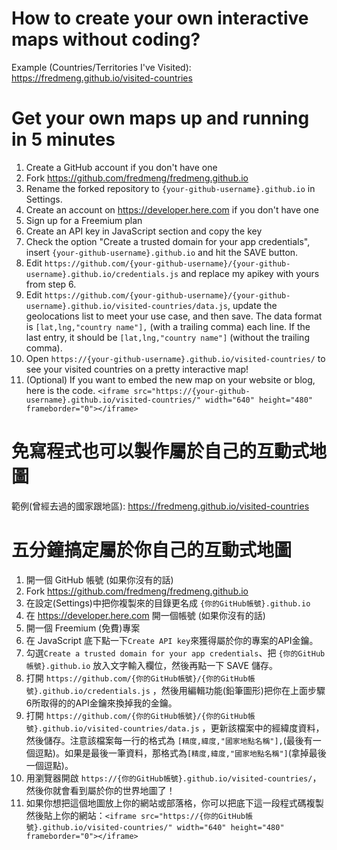 # How to create your own interactive maps without coding?

Example (Countries/Territories I've Visited): https://fredmeng.github.io/visited-countries<br>

# Get your own maps up and running in 5 minutes
1. Create a GitHub account if you don't have one
2. Fork https://github.com/fredmeng/fredmeng.github.io
3. Rename the forked repository to `{your-github-username}.github.io` in Settings.
4. Create an account on https://developer.here.com if you don't have one
5. Sign up for a Freemium plan
6. Create an API key in JavaScript section and copy the key
7. Check the option "Create a trusted domain for your app credentials", insert `{your-github-username}.github.io` and hit the SAVE button.
8. Edit `https://github.com/{your-github-username}/{your-github-username}.github.io/credentials.js`
and replace my apikey with yours from step 6.
9. Edit `https://github.com/{your-github-username}/{your-github-username}.github.io/visited-countries/data.js`, update the geolocations list to meet your use case, and then save. The data format is `[lat,lng,"country name"],` (with a trailing comma) each line. If the last entry, it should be `[lat,lng,"country name"]` (without the trailing comma).
10. Open `https://{your-github-username}.github.io/visited-countries/` to see your visited countries on a pretty interactive map!
11. (Optional) If you want to embed the new map on your website or blog, here is the code. `<iframe src="https://{your-github-username}.github.io/visited-countries/" width="640" height="480" frameborder="0"></iframe>`

# 免寫程式也可以製作屬於自己的互動式地圖

範例(曾經去過的國家跟地區): https://fredmeng.github.io/visited-countries<br>

# 五分鐘搞定屬於你自己的互動式地圖
1. 開一個 GitHub 帳號 (如果你沒有的話)
2. Fork https://github.com/fredmeng/fredmeng.github.io
3. 在設定(Settings)中把你複製來的目錄更名成 `{你的GitHub帳號}.github.io`
4. 在 https://developer.here.com 開一個帳號 (如果你沒有的話)
5. 開一個 Freemium (免費)專案
6. 在 JavaScript 底下點一下`Create API key`來獲得屬於你的專案的API金鑰。
7. 勾選`Create a trusted domain for your app credentials`、把 `{你的GitHub帳號}.github.io` 放入文字輸入欄位，然後再點一下 SAVE 儲存。
8. 打開 `https://github.com/{你的GitHub帳號}/{你的GitHub帳號}.github.io/credentials.js` ，然後用編輯功能(鉛筆圖形)把你在上面步驟6所取得的的API金鑰來換掉我的金鑰。
9. 打開 `https://github.com/{你的GitHub帳號}/{你的GitHub帳號}.github.io/visited-countries/data.js` ，更新該檔案中的經緯度資料，然後儲存。注意該檔案每一行的格式為 `[精度,緯度,"國家地點名稱"],`(最後有一個逗點)。如果是最後一筆資料，那格式為`[精度,緯度,"國家地點名稱"]`(拿掉最後一個逗點)。
10. 用瀏覽器開啟 `https://{你的GitHub帳號}.github.io/visited-countries/`，然後你就會看到屬於你的世界地圖了！
11. 如果你想把這個地圖放上你的網站或部落格，你可以把底下這一段程式碼複製然後貼上你的網站：`<iframe src="https://{你的GitHub帳號}.github.io/visited-countries/" width="640" height="480" frameborder="0"></iframe>`

